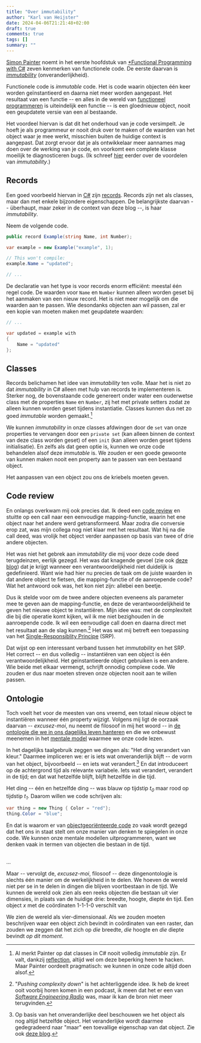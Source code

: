 ```yaml
---
title: "Over immutability"
author: "Karl van Heijster"
date: 2024-04-06T21:21:48+02:00
draft: true
comments: true
tags: []
summary: ""
---
```


[Simon Painter](https://www.thecodepainter.co.uk/functionalcsharp.html) noemt in het eerste hoofdstuk van [*Functional Programming with C#](https://www.oreilly.com/library/view/functional-programming-with/9781492097068/ "Simon Painter, 'Functional Programming with C#', O'Reilly") zeven kenmerken van functionele code. De eerste daarvan is [*immutability*](/tags/immutability/ "Blogs met de tag 'immutability'") (onveranderlijkheid).


Functionele code is *immutable* code. Het is code waarin objecten één keer worden geïnstantieerd en daarna niet meer worden aangepast. Het resultaat van een functie -- en alles in de wereld van [functioneel programmeren](/tags/functioneel-programmeren/ "Blogs met de tag 'functioneel programmeren'") is uiteindelijk een functie -- is een gloednieuw object, nooit een geupdatete versie van een al bestaande. 


Het voordeel hiervan is dat dit het onderhoud van je code versimpelt. Je hoeft je als programmeur er nooit druk over te maken of de waarden van het object waar je mee werkt, misschien buiten de huidige context is aangepast. Dat zorgt ervoor dat je als ontwikkelaar meer aannames mag doen over de werking van je code, en voorkomt een complete klasse moeilijk te diagnosticeren bugs. (Ik schreef [hier](/blog/22/05/heb-je-die-setter-echt-nodig/ "'Heb je die setter echt nodig?'") eerder over de voordelen van *immutability*.)


## Records


Een goed voorbeeld hiervan in [C#](https://learn.microsoft.com/en-us/dotnet/csharp/ "'C# language documentation', Microsoft documentatie") zijn [records](https://learn.microsoft.com/en-us/dotnet/csharp/language-reference/builtin-types/record "'Records (C# reference)', Microsoft documentatie"). Records zijn net als classes, maar dan met enkele bijzondere eigenschappen. De belangrijkste daarvan -- überhaupt, maar zeker in de context van deze blog --, is haar *immutability*. 


Neem de volgende code.


```cs
public record Example(string Name, int Number);

var example = new Example("example", 1);

// This won't compile:
example.Name = "updated";

// ...
```


De declaratie van het type is voor records enorm efficiënt: meestal één regel code. De waarden voor `Name` en `Number` kunnen alleen worden geset bij het aanmaken van een nieuw record. Het is niet meer mogelijk om die waarden aan te passen. Wie desondanks objecten aan wil passen, zal er een kopie van moeten maken met geupdatete waarden:


```cs
// ...

var updated = example with 
{
    Name = "updated"
};
```


## Classes


Records belichamen het idee van *immutability* ten volle. Maar het is niet zo dat *immutability* in C# alleen met hulp van records te implementeren is. Sterker nog, de bovenstaande code genereert onder water een ouderwetse class met de properties `Name` en `Number`, zij het met private setters zodat ze alleen kunnen worden geset tijdens instantiatie. Classes kunnen dus net zo goed *immutable* worden gemaakt.[^1] 


We kunnen *immutability* in onze classes afdwingen door de `set` van onze properties te vervangen door een `private set` (kan alleen binnen de context van deze class worden geset) of een `init` (kan alleen worden geset tijdens initialisatie). En zelfs als dat geen optie is, kunnen we onze code behandelen alsof deze *immutable* is. We zouden er een goede gewoonte van kunnen maken nooit een property aan te passen van een bestaand object.


Het aanpassen van een object zou ons de kriebels moeten geven.


## Code review


En onlangs overkwam mij ook precies dat. Ik deed een [code review](/tags/code-reviews/ "Blogs met de tag 'code reviews'") en stuitte op een call naar een eenvoudige mapping-functie, waarin het ene object naar het andere werd getransformeerd. Maar zodra die conversie erop zat, was mijn collega nog niet klaar met het resultaat. Wat hij na die call deed, was vrolijk het object verder aanpassen op basis van twee of drie andere objecten.


Het was niet het gebrek aan *immutability* die mij voor deze code deed terugdeinzen, eerlijk gezegd. Het was dat knagende gevoel (zie ook [deze blog](/blog/23/12/codefluisteren/ "'Codefluisteren'")) dat je krijgt wanneer een verantwoordelijkheid niet duidelijk is gedefinieerd. Want wie had hier nu precies de taak om de juiste waarden in dat andere object te fietsen, die mapping-functie of de aanroepende code? Wat het antwoord ook was, het kon niet zijn: allebei een beetje.


Dus ik stelde voor om de twee andere objecten eveneens als parameter mee te geven aan de mapping-functie, en deze de verantwoordelijkheid te geven het nieuwe object te instantiëren. Mijn idee was: met de complexiteit die bij die operatie komt kijken, wil ik me niet bezighouden in de aanroepende code. Ik wil een eenvoudige call doen en daarna direct met het resultaat aan de slag kunnen.[^2] Het was wat mij betreft een toepassing van het [Single-Responsiblity Principe](/tags/single-responsibility-principe/ "Blogs met de tag 'single-responsibility principe'") (SRP).


Dat wijst op een interessant verband tussen het *immutability* en het SRP. Het correct -- en dus volledig -- instantiëren van een object is één verantwoordelijkheid. Het geïnstantieerde object gebruiken is een andere. Wie beide met elkaar vermengt, schrijft onnodig complexe code. We zouden er dus naar moeten streven onze objecten nooit aan te willen passen.


## Ontologie


Toch voelt het voor de meesten van ons vreemd, een totaal nieuw object te instantiëren wanneer één property wijzigt. Volgens mij ligt de oorzaak daarvan -- *excusez-moi*, nu neemt de filosoof in mij het woord -- in [de ontologie die we in ons dagelijks leven hanteren](https://seop.illc.uva.nl/entries/natural-language-ontology/ "'Natural Language Ontology', Stanford Encyclopedia of Philosophy") en die we onbewust meenemen in het [mentale model](/tags/mentaal-model/ "Blogs met de tag 'mentaal model'") waarmee we onze code lezen.


In het dagelijks taalgebruik zeggen we dingen als: "Het ding verandert van kleur." Daarmee impliceren we: er is iets wat onveranderlijk blijft -- de vorm van het object, bijvoorbeeld -- en iets wat verandert.[^3] En dat introduceert op de achtergrond tijd als relevante variabele. Iets wat verandert, verandert in de tijd; en dat wat hetzelfde blijft, blijft hetzelfde in die tijd.


Het ding -- één en hetzelfde ding -- was blauw op tijdstip *t<sub>0</sub>* maar rood op tijdstip *t<sub>1</sub>*. Daarom willen we code schrijven als:


```cs
var thing = new Thing { Color = "red"};
thing.Color = "blue";
```


En dat is waarom er van [objectgeoriënteerde code](/tags/objectgeoriënteerd-programmeren/ "Blogs met de tag 'objectgeoriënteerd programmeren'") zo vaak wordt gezegd dat het ons in staat stelt om onze manier van denken te spiegelen in onze code. We kunnen onze mentale modellen uitprogrammeren, want we denken vaak in termen van objecten die bestaan in de tijd.


##


...


Maar -- vervolgt de, *excusez-moi*, filosoof -- deze dingenontologie is slechts één manier om de werkelijkheid in te delen. We hoeven de wereld niet per se in te delen in dingen die blijven voortbestaan in de tijd. We kunnen de wereld ook zien als een reeks objecten die bestaan uit vier dimensies, in plaats van de huidige drie: breedte, hoogte, diepte én tijd. Een object *x* met de coördinaten 1-1-1-0 verschilt van 


We zien de wereld als vier-dimensionaal. Als we zouden moeten beschrijven waar een object zich bevindt in coördinaten van een raster, dan zouden we zeggen dat het zich op *die* breedte, *die* hoogte en *die* diepte bevindt *op dit moment*.



[^1]: Al merkt Painter op dat classes in C# nooit volledig *immutable* zijn. Er valt, dankzij [reflection](/tags/reflection/ "Blogs met de tag 'reflection'"), altijd wel om deze beperking heen te hacken. Maar Painter oordeelt pragmatisch: we kunnen in onze code altijd doen alsof.

[^2]: "*Pushing complexity down*" is het achterliggende idee. Ik heb de kreet ooit voorbij horen komen in een podcast, ik meen dat het er een van [*Software Engineering Radio*](https://se-radio.net/) was, maar ik kan de bron niet meer terugvinden.

[^3]: Op basis van het onveranderlijke deel beschouwen we het object als nog altijd hetzelfde object. Het veranderlijke wordt daarmee gedegradeerd naar "maar" een toevallige eigenschap van dat object. Zie ook [deze blog](/blog/23/01/eerlijke-domeinmodellen/ "'Eerlijke domeinmodellen'").
